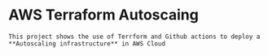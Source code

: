 # AWS Terraform Autoscaing

    This project shows the use of Terrform and Github actions to deploy a **Autoscaling infrastructure** in AWS Cloud 
